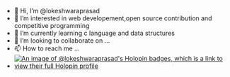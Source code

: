 - 👋 Hi, I’m @lokeshwaraprasad
- 👀 I’m interested in web developement,open source contribution and competitive programming
- 🌱 I’m currently learning c language and data structures
- 💞️ I’m looking to collaborate on ...
- 📫 How to reach me ...
- [![An image of @lokeshwaraprasad's Holopin badges, which is a link to view their full Holopin profile](https://holopin.me/lokeshwaraprasad)](https://holopin.io/@lokeshwaraprasad)

<!---
lokeshwaraprasad/lokeshwaraprasad is a ✨ special ✨ repository because its `README.md` (this file) appears on your GitHub profile.
You can click the Preview link to take a look at your changes.
--->

